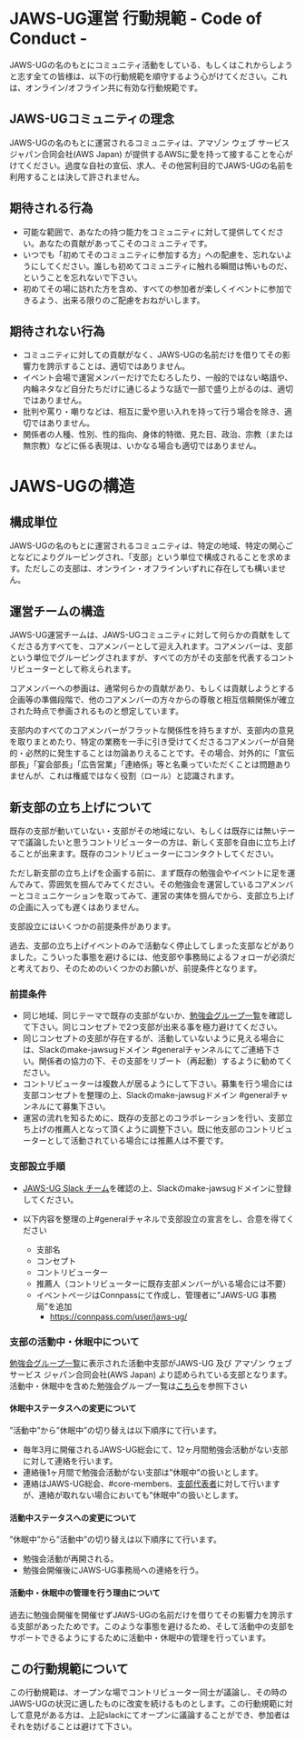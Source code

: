 # JAWS-UG運営 行動規範 - Code of Conduct -

JAWS-UGの名のもとにコミュニティ活動をしている、もしくはこれからしようと志す全ての皆様は、以下の行動規範を順守するよう心がけてください。これは、オンライン/オフライン共に有効な行動規範です。

## JAWS-UGコミュニティの理念

JAWS-UGの名のもとに運営されるコミュニティは、アマゾン ウェブ サービス ジャパン合同会社(AWS Japan) が提供するAWSに愛を持って接することを心がけてください。過度な自社の宣伝、求人、その他営利目的でJAWS-UGの名前を利用することは決して許されません。

## 期待される行為

* 可能な範囲で、あなたの持つ能力をコミュニティに対して提供してください。あなたの貢献があってこそのコミュニティです。
* いつでも「初めてそのコミュニティに参加する方」への配慮を、忘れないようにしてください。誰しも初めてコミュニティに触れる瞬間は怖いものだ、ということを忘れないで下さい。
* 初めてその場に訪れた方を含め、すべての参加者が楽しくイベントに参加できるよう、出来る限りのご配慮をおねがいします。

## 期待されない行為

* コミュニティに対しての貢献がなく、JAWS-UGの名前だけを借りてその影響力を誇示することは、適切ではありません。
* イベント会場で運営メンバーだけでたむろしたり、一般的ではない略語や、内輪ネタなど自分たちだけに通じるような話で一部で盛り上がるのは、適切ではありません。
* 批判や罵り・嘲りなどは、相互に愛や思い入れを持って行う場合を除き、適切ではありません。
* 関係者の人種、性別、性的指向、身体的特徴、見た目、政治、宗教（または無宗教）などに係る表現は、いかなる場合も適切ではありません。

# JAWS-UGの構造

## 構成単位

JAWS-UGの名のもとに運営されるコミュニティは、特定の地域、特定の関心ごとなどによりグルーピングされ、「支部」という単位で構成されることを求めます。ただしこの支部は、オンライン・オフラインいずれに存在しても構いません。

## 運営チームの構造

JAWS-UG運営チームは、JAWS-UGコミュニティに対して何らかの貢献をしてくださる方すべてを、コアメンバーとして迎え入れます。コアメンバーは、支部という単位でグルーピングされますが、すべての方がその支部を代表するコントリビューターとして称えられます。

コアメンバーへの参画は、通常何らかの貢献があり、もしくは貢献しようとする企画等の準備段階で、他のコアメンバーの方々からの尊敬と相互信頼関係が確立された時点で参画されるものと想定しています。

支部内のすべてのコアメンバーがフラットな関係性を持ちますが、支部内の意見を取りまとめたり、特定の業務を一手に引き受けてくださるコアメンバーが自発的・必然的に発生することは勿論ありえることです。その場合、対外的に「宣伝部長」「宴会部長」「広告営業」「連絡係」等と名乗っていただくことは問題ありませんが、これは権威ではなく役割（ロール）と認識されます。

## 新支部の立ち上げについて

既存の支部が動いていない・支部がその地域にない、もしくは既存には無いテーマで議論したいと思うコントリビューターの方は、新しく支部を自由に立ち上げることが出来ます。既存のコントリビューターにコンタクトしてください。

ただし新支部の立ち上げを企画する前に、まず既存の勉強会やイベントに足を運んでみて、雰囲気を掴んでみてください。その勉強会を運営しているコアメンバーとコミュニケーションを取ってみて、運営の実体を掴んでから、支部立ち上げの企画に入っても遅くはありません。

支部設立にはいくつかの前提条件があります。

過去、支部の立ち上げイベントのみで活動なく停止してしまった支部などがありました。こういった事態を避けるには、他支部や事務局によるフォローが必須だと考えており、そのためのいくつかのお願いが、前提条件となります。


### 前提条件

* 同じ地域、同じテーマで既存の支部がないか、[勉強会グループ一覧](https://jaws-ug.jp/act/)を確認して下さい。同じコンセプトで2つ支部が出来る事を極力避けてください。
* 同じコンセプトの支部が存在するが、活動していないように見える場合には、Slackのmake-jawsugドメイン #generalチャンネルにてご連絡下さい。関係者の協力の下、その支部をリブート（再起動）するように勧めてください。
* コントリビューターは複数人が居るようにして下さい。募集を行う場合には支部コンセプトを整理の上、Slackのmake-jawsugドメイン #generalチャンネルにて募集下さい。
* 運営の流れを知るために、既存の支部とのコラボレーションを行い、支部立ち上げの推薦人となって頂くように調整下さい。既に他支部のコントリビューターとして活動されている場合には推薦人は不要です。

### 支部設立手順

* [JAWS-UG Slack チーム](https://jaws-ug.jp/jaws-ug-slack/)を確認の上、Slackのmake-jawsugドメインに登録してください。
* 以下内容を整理の上#generalチャネルで支部設立の宣言をし、合意を得てください

  * 支部名
  * コンセプト
  * コントリビューター
  * 推薦人（コントリビューターに既存支部メンバーがいる場合には不要）
  * イベントページはConnpassにて作成し、管理者に”JAWS-UG 事務局”を追加
    * https://connpass.com/user/jaws-ug/

### 支部の活動中・休眠中について
[勉強会グループ一覧](https://jaws-ug.jp/act/)に表示された活動中支部がJAWS-UG 及び アマゾン ウェブ サービス ジャパン合同会社(AWS Japan) より認められている支部となります。活動中・休眠中を含めた勉強会グループ一覧は[こちら](https://docs.google.com/spreadsheets/d/18ceDqZoXyFT92S7MwsvS9a6SrKnd0D1gssKJkDzIE4g/edit?usp=sharing)を参照下さい

#### 休眠中ステータスへの変更について
”活動中”から”休眠中”の切り替えは以下順序にて行います。
- 毎年3月に開催されるJAWS-UG総会にて、12ヶ月間勉強会活動がない支部に対して連絡を行います。
- 連絡後1ヶ月間で勉強会活動がない支部は”休眠中”の扱いとします。
- 連絡はJAWS-UG総会、#core-members、[支部代表者](https://docs.google.com/spreadsheets/d/18ceDqZoXyFT92S7MwsvS9a6SrKnd0D1gssKJkDzIE4g/edit?usp=sharing)に対して行いますが、連絡が取れない場合においても”休眠中”の扱いとします。

#### 活動中ステータスへの変更について
”休眠中”から”活動中”の切り替えは以下順序にて行います。
- 勉強会活動が再開される。
- 勉強会開催後にJAWS-UG事務局への連絡を行う。

#### 活動中・休眠中の管理を行う理由について
過去に勉強会開催を開催せずJAWS-UGの名前だけを借りてその影響力を誇示する支部があったためです。このような事態を避けるため、そして活動中の支部をサポートできるようにするために活動中・休眠中の管理を行っています。

## この行動規範について

この行動規範は、オープンな場でコントリビューター同士が議論し、その時のJAWS-UGの状況に適したものに改変を続けるものとします。この行動規範に対して意見がある方は、上記slackにてオープンに議論することができ、参加者はそれを妨げることは避けて下さい。
